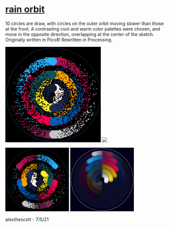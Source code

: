 # [rain orbit](https://twitter.com/mralexthescott/status/1412208676593573888) 

10 circles are draw, with circles on the outer orbit moving slower than those at the front. A contrasting cool and warm color palettes were chosen, and move in the opposite direction, overlapping at the center of the sketch. Originally written in Pico8! Rewritten in Processing.

<p float="left">
	<img width="300" src="./gifs/rain_orbit_0.gif">
	<img width="300" src="./gifs/rain_orbit_1.gif">
</p>
<p float="left">
	<img width="200" src="./stills/rain_orbit_0.png">
	<img width="200" src="./stills/rain_orbit_1.png">
</p>

alexthescott - 7/5/21